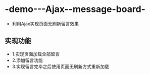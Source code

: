 # -demo---Ajax--message-board-
* 利用Ajax实现页面无刷新留言效果

## 实现功能
* 1.实现页面加载全部留言
* 2.添加留言功能
* 3.实现留言完毕之后使用页面无刷新方式重新加载
